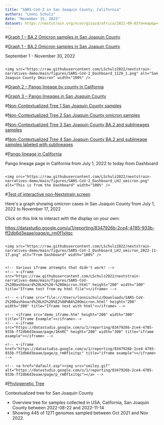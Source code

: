 ```yaml
---
title: "SARS-CoV-2 in San Joaquin County, California"
authors: "Lonni Schulz"
date: "November 15, 2022"
dataset: https://nextstrain.org/ncov/gisaid/africa/2021-09-03?d=map&p=full
---
```



#[Graph 1 – BA.2 Omicron samples in San Joaquin County](https://nextstrain.org/ncov/gisaid/africa/2021-09-03?d=map&p=full)

#[Graph 1 - BA.2 Omicron samples in San Joaquin County](https://nextstrain.org/ncov/gisaid/africa/2021-09-03?d=map&p=full)

September 1 - November 30, 2022

```auspiceMainDisplayMarkdown

<img src="https://raw.githubusercontent.com/LSchulz2022/nextstrain-narratives-demo/main/figures/SARS-CoV-2_Dashboard_1129_1.png" alt="San Joaquin County Omicron" width="100%" />

```

#[Graph 2 – Pango lineage by county in California](https://nextstrain.org/ncov/gisaid/africa/2021-09-03?d=map&p=full)

#[Graph 3 – Pango lineages in San Joaquin County](https://nextstrain.org/ncov/gisaid/africa/2021-09-03?d=map&p=full)

#[Non-Contextualized Tree 1 San Joaquin County samples](https://nextstrain.org/ncov/gisaid/africa/2021-09-03?d=map&p=full)

#[Non-Contextualized Tree 2 San Joaquin County omicron samples](https://nextstrain.org/ncov/gisaid/africa/2021-09-03?d=map&p=full)

#[Non-Contextualized Tree 3 San Joaquin County BA.2 and sublineages samples](https://nextstrain.org/ncov/gisaid/africa/2021-09-03?d=map&p=full)

#[Non-Contextualized Tree 4 San Joaquin County BA.2 and sublineage samples labeled with sublineages](https://nextstrain.org/ncov/gisaid/africa/2021-09-03?d=map&p=full)



































<!-- #[Omicron samples in San Joaquin County since January 1, 2022](https://nextstrain.org/ncov/gisaid/africa/2021-09-03?d=map&p=full) -->

<!-- left-side content -->

<!-- hidden comment -->

#[Pango lineage in California](https://nextstrain.org/ncov/gisaid/africa/2021-09-03?d=map&p=full)

Pango lineage page in California from July 1, 2022 to today from Dashboard

```auspiceMainDisplayMarkdown

<img src="https://raw.githubusercontent.com/LSchulz2022/nextstrain-narratives-demo/main/figures/SARS-CoV-2_Dashboard_LHJ_omicron.png" alt="This is from the Dashboard" width="100%" />

```



#[Test of interactive non-Nextstrain screen](https://nextstrain.org/ncov/gisaid/africa/2021-09-03?d=map&p=full)


Here's a graph showing omicron cases in San Joaquin County from July 1, 2022 to November 17, 2022

Click on this link to interact with the display on your own:

https://datastudio.google.com/u/1/reporting/8347926b-2ce4-4785-933b-ff2db6d3eaae/page/p_rm0f1xitqc

<!-- https://datastudio.google.com/u/1/reporting/8347926b-2ce4-4785-933b-ff2db6d3eaae/page/p_rm0f1xitqc -->


```auspiceMainDisplayMarkdown

<img src="https://raw.githubusercontent.com/LSchulz2022/nextstrain-narratives-demo/main/figures/SARS-CoV-2_Dashboard_LHJ_omicron_2022-11-17.png" alt="From Dashboard" width="100%" />


<!-- Various iframe attempts that didn't work! -->
<!-- <-iframe src="https://raw.githubusercontent.com/LSchulz2022/nextstrain-narratives-demo/main/figures/SARS-CoV-2%20Dashboard%20LHJ%20›%20Omicron.html" height="200" width="300" title="Iframe test from my html file"></iframe> -->

<!-- <-iframe src="file:///Users/lonnischulz/Downloads/SARS-CoV-2%20Dashboard%20LHJ%20%E2%80%BA%20Omicron.html" height="200" width="300" title="Iframe test with html"<>/iframe> -->

<!-- <iframe src="demo_iframe.htm" height="200" width="300" title="Iframe Example"></iframe>-->
<!-- <-iframe src="https://datastudio.google.com/u/1/reporting/8347926b-2ce4-4785-933b-ff2db6d3eaae/page/1KnRC" height="200" width="300" title="iframe example"></iframe> -->

<!-- <-iframe href="https://datastudio.google.com/u/1/reporting/8347926b-2ce4-4785-933b-ff2db6d3eaae/page/p_rm0f1xitqc" title="iframe example"></iframe> -->

<!-- <a href="dafault.asp"><img src="smiley.gif" alt="https://datastudio.google.com/u/1/reporting/8347926b-2ce4-4785-933b-ff2db6d3eaae/page/p_rm0f1xitqc"></a> -->

```



#[Phylogenetic Tree](https://nextstrain.org/fetch/backend.czgenepi.org/v2/orgs/9/pathogens/SC2/auspice/access/eyJ0cmVlX2lkIjogNzE2OTAsICJ1c2VyX2lkIjogMjI4LCAiZXhwaXJ5IjogIjIwMjItMTEtMTlUMTc6MTU6NTAuMjI2MjQzKzAwOjAwIn0=.aae517c1f9db0cfcfd42c115a36557d38bcc02c109d82793a400fae6c9f6ee646c8a0c510688b1898fbea15f975350d6ba714374f1db4ca112d59f2d905fc88d?d=tree&p=full)


<!-- (https://nextstrain.org/fetch/backend.czgenepi.org/v2/orgs/9/pathogens/SC2/auspice/access/eyJ0cmVlX2lkIjogNzE0MjcsICJ1c2VyX2lkIjogMjI4LCAiZXhwaXJ5IjogIjIwMjItMTEtMTNUMTk6NTU6MzYuMTQ2NDk5KzAwOjAwIn0=.aee045e7fff0b7f608a6dd06eb0a93e0bf96fbac9dd0133526b5bd191a3cfe2f9a9d122d777518a4b499959595face97dbb154f4d7030b16c6a03d67c64471b8?c=pango_lineage&d=tree,entropy&label=clade:21M%20%28Omicron%29&p=full) -->

<!-- (https://nextstrain.org/fetch/backend.czgenepi.org/v2/orgs/9/pathogens/SC2/auspice/access/eyJ0cmVlX2lkIjogNzE0MjcsICJ1c2VyX2lkIjogMjI4LCAiZXhwaXJ5IjogIjIwMjItMTEtMTFUMTY6MDE6MTQuODAwODc1KzAwOjAwIn0=.60d51f1b84c091efaf970c75e67e67dbee7e83e79df2f090bee71e1cd8b70b7ebc0437b2b0d2b0e6c7fa59ba1eaf53c2b8b8d04a6d996b1ce468ca73fba3095d?c=pango_lineage&d=tree&label=clade:21M%20%28Omicron%29&p=full) -->

Contextualized tree for San Joaquin County

- Overview tree for samples collected in USA, California, San Joaquin County between 2022-08-22 and 2022-11-14
- Showing 445 of 1271 genomes sampled between Oct 2021 and Nov 2022.


<!-- (click on Pangolin lineage arrow to see list of lineages) -->






<!-- #[Introduction to phylogenetic trees](https://nextstrain.org/ncov/gisaid/africa/2021-09-03?d=map&p=full) -->

<!-- Text to be displayed in the left-hand panel. -->

<!-- - 1 - first point -->
<!-- - 2 - second point -->
<!-- - 3 - third point -->

<!-- ```auspiceMainDisplayMarkdown -->
<!-- # Introduction to phylogenetic trees -->

<!-- ## San Joaquin County SARS-COVID-2 cases -->

<!-- <img src="https://neherlab.org/talk_images/infection_tree_combined.png" alt="This is a representation of a transmission disease infection chain" width="100%" /> -->

<!-- ### Content. -->

<!-- ## More San Joaquin County SARS-COVID-2 cases -->

<!-- ### Some more extended content. -->

<!-- <img src="https://raw.githubusercontent.com/LSchulz2022/nextstrain-narratives-demo/main/figures/toy_alignment_tree.png" alt="This is a representation of an alignment and corresponding phylogeny" width="100%" /> -->

<!-- ``` -->
